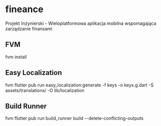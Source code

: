 # fineance

Projekt Inżynierski - Wieloplatformowa aplikacja mobilna wspomagająca zarządzanie finansami

## FVM
fvm install

## Easy Localization
fvm flutter pub run easy_localization:generate -f keys -o keys.g.dart -S assets/translations/  -O lib/localization

## Build Runner
fvm flutter pub run build_runner build --delete-conflicting-outputs
